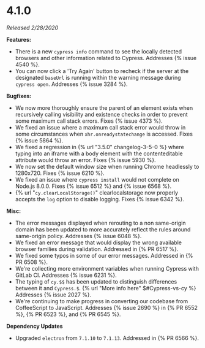 # 4.1.0

*Released 2/28/2020*

**Features:**

- There is a new `cypress info` command to see the locally detected browsers and other information related to Cypress. Addresses {% issue 4540 %}.
- You can now click a 'Try Again' button to recheck if the server at the designated `baseUrl` is running within the warning message during `cypress open`. Addresses {% issue 3284 %}.

**Bugfixes:**

- We now more thoroughly ensure the parent of an element exists when recursively calling visibility and existence checks in order to prevent some maximum call stack errors. Fixes {% issue 4373 %}.
- We fixed an issue where a maximum call stack error would throw in some circumstances when `xhr.onreadystatechange` is accessed. Fixes {% issue 5864 %}.
- We fixed a regression in {% url "3.5.0" changelog-3-5-0 %} where typing into an iframe with a body element with the contenteditable attribute would throw an error. Fixes {% issue 5930 %}.
- We now set the default window size when running Chrome headlessly to 1280x720. Fixes {% issue 6210 %}.
- We fixed an issue where `cypress install` would not complete on Node.js 8.0.0. Fixes {% issue 6512 %} and {% issue 6568 %}.
- {% url "`cy.clearLocalStorage()`" clearlocalstorage now properly accepts the `log` option to disable logging. Fixes {% issue 6342 %}.

**Misc:**

- The error messages displayed when rerouting to a non same-origin domain has been updated to more accurately reflect the rules around same-origin policy. Addresses {% issue 6048 %}.
- We fixed an error message that would display the wrong available browser families during validation. Addressed in {% PR 6517 %}.
- We fixed some typos in some of our error messages. Addressed in {% PR 6508 %}.
- We're collecting more environment variables when running Cypress with GitLab CI. Addresses {% issue 6231 %}.
- The typing of `cy.$$` has been updated to distinguish differences between it and `Cypress.$`. {% url "More info here" $#Cypress-vs-cy %} Addresses {% issue 2027 %}.
- We're continuing to make progress in converting our codebase from CoffeeScript to JavaScript. Addresses {% issue 2690 %} in {% PR 6552 %}, {% PR 6523 %}, and {% PR 6545 %}.

**Dependency Updates**

- Upgraded `electron` from `7.1.10` to `7.1.13`. Addressed in {% PR 6566 %}.
